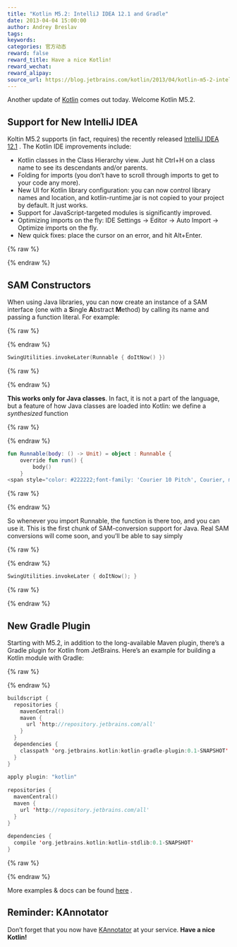 ```yaml
---
title: "Kotlin M5.2: IntelliJ IDEA 12.1 and Gradle"
date: 2013-04-04 15:00:00
author: Andrey Breslav
tags:
keywords:
categories: 官方动态
reward: false
reward_title: Have a nice Kotlin!
reward_wechat:
reward_alipay:
source_url: https://blog.jetbrains.com/kotlin/2013/04/kotlin-m5-2-intellij-idea-12-1-and-gradle/
---
```


Another update of [Kotlin](http://kotlin.jetbrains.org/) comes out today. Welcome Kotlin M5.2. <span id="more-1038"></span>
## Support for New IntelliJ IDEA

Koltin M5.2 supports (in fact, requires) the recently released [IntelliJ IDEA 12.1](http://www.jetbrains.com/idea/download/index.html) .
The Kotlin IDE improvements include:

* Kotlin classes in the Class Hierarchy view. Just hit Ctrl+H on a class name to see its descendants and/or parents.
* Folding for imports (you don’t have to scroll through imports to get to your code any more).
* New UI for Kotlin library configuration: you can now control library names and location, and kotlin-runtime.jar is not copied to your project by default. It just works.
* Support for JavaScript-targeted modules is significantly improved.
* Optimizing imports on the fly: IDE Settings -> Editor -> Auto Import -> Optimize imports on the fly.
* New quick fixes: place the cursor on an error, and hit Alt+Enter.


{% raw %}
<p><a name="SAM-constructors"></a></p>
{% endraw %}

## SAM Constructors

When using Java libraries, you can now create an instance of a SAM interface (one with a <strong>S</strong>ingle <strong>A</strong>bstract <strong>M</strong>ethod) by calling its name and passing a function literal. For example:

{% raw %}
<p></p>
{% endraw %}

```kotlin
SwingUtilities.invokeLater(Runnable { doItNow() })
```

{% raw %}
<p></p>
{% endraw %}

<strong>This works only for Java classes</strong>. In fact, it is not a part of the language, but a feature of how Java classes are loaded into Kotlin: we define a <em>synthesized</em> function

{% raw %}
<p></p>
{% endraw %}

```kotlin
fun Runnable(body: () -> Unit) = object : Runnable {
    override fun run() {
        body()
    }
<span style="color: #222222;font-family: 'Courier 10 Pitch', Courier, monospace;line-height: 21px">}</span>
```

{% raw %}
<p></p>
{% endraw %}

So whenever you import Runnable, the function is there too, and you can use it.
This is the first chunk of SAM-conversion support for Java. Real SAM conversions will come soon, and you’ll be able to say simply

{% raw %}
<p></p>
{% endraw %}

```kotlin
SwingUtilities.invokeLater { doItNow(); }
```

{% raw %}
<p></p>
{% endraw %}

## New Gradle Plugin

Starting with M5.2, in addition to the long-available Maven plugin, there’s a Gradle plugin for Kotlin from JetBrains.
Here’s an example for building a Kotlin module with Gradle:

{% raw %}
<p></p>
{% endraw %}

```kotlin
buildscript {
  repositories {
    mavenCentral()
    maven {
      url 'http://repository.jetbrains.com/all'
    }
  }
  dependencies {
    classpath 'org.jetbrains.kotlin:kotlin-gradle-plugin:0.1-SNAPSHOT'
  }
}
 
apply plugin: "kotlin"
 
repositories {
  mavenCentral()
  maven {
    url 'http://repository.jetbrains.com/all'
  }
}
 
dependencies {
  compile 'org.jetbrains.kotlin:kotlin-stdlib:0.1-SNAPSHOT'
}
```

{% raw %}
<p></p>
{% endraw %}

More examples & docs can be found [here](http://confluence.jetbrains.com/display/Kotlin/Kotlin+Build+Tools#KotlinBuildTools-Gradle) .
## Reminder: KAnnotator

Don’t forget that you now have [KAnnotator](http://blog.jetbrains.com/kotlin/2013/03/kannotator-0-1-is-out/) at your service.
<strong>Have a nice Kotlin!</strong>

